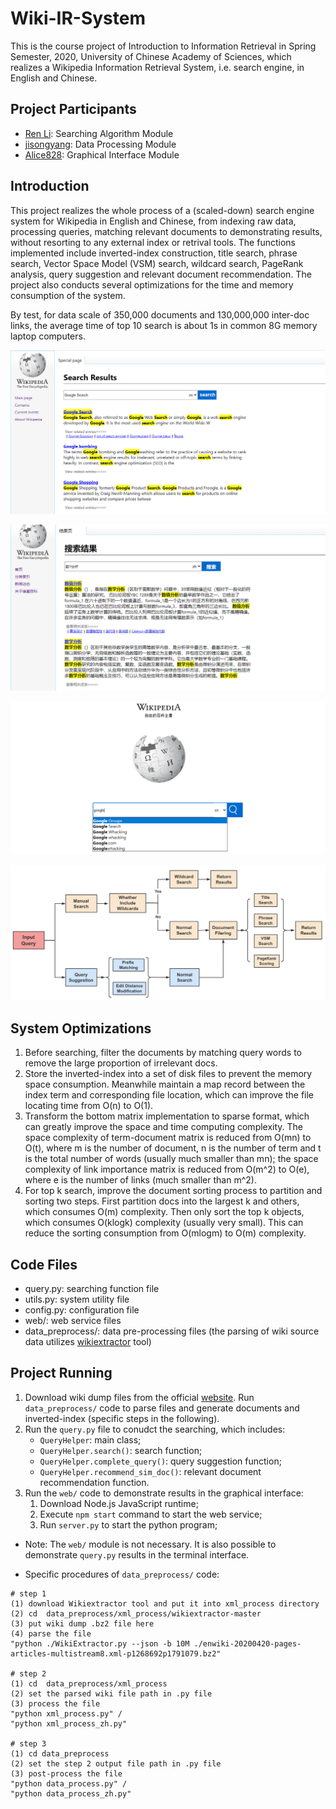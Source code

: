 # Wiki-IR-System
This is the course project of Introduction to Information Retrieval in Spring Semester, 2020, University of Chinese Academy of Sciences, which realizes a Wikipedia Information Retrieval System, i.e. search engine, in English and Chinese.

## Project Participants
- [Ren Li](https://github.com/renli1024): Searching Algorithm Module
- [jisongyang](https://github.com/jisongyang): Data Processing Module
- [Alice828](https://github.com/Alice828): Graphical Interface Module


## Introduction
This project realizes the whole process of a (scaled-down) search engine system for Wikipedia in English and Chinese, from indexing raw data, processing queries, matching relevant documents to demonstrating results, without resorting to any external index or retrival tools. 
The functions implemented include inverted-index construction, title search, phrase search, Vector Space Model (VSM) search, wildcard search, PageRank analysis, query suggestion and relevant document recommendation.
The project also conducts several optimizations for the time and memory consumption of the system. 

By test, for data scale of 350,000 documents and 130,000,000 inter-doc links, the average time of top 10 search is about 1s in common 8G memory laptop computers.

![English Search](example_images/English_Search.png)

![Chinese Search](example_images/Chinese_Search.png)

![Query Suggestion](example_images/Query_Suggestion.png)

![System Procedure](example_images/System_Procedure.png)


## System Optimizations
1. Before searching, filter the documents by matching query words to remove the large proportion of irrelevant docs. 
2. Store the inverted-index into a set of disk files to prevent the memory space consumption. Meanwhile maintain a map record between the index term and corresponding file location, which can improve the file locating time from O(n) to O(1). 
3. Transform the bottom matrix implementation to sparse format, which can greatly improve the space and time computing complexity. 
The space complexity of term-document matrix is reduced from O(mn) to O(t), where m is the number of document, n is the number of term and t is the total number of words (usually much smaller than mn); the space complexity of link importance matrix is reduced from O(m^2) to O(e), where e is the number of links (much smaller than m^2).
4. For top k search, improve the document sorting process to partition and sorting two steps. First partition docs into the largest k and others, which consumes O(m) complexity. Then only sort the top k objects, which consumes O(klogk) complexity (usually very small). This can reduce the sorting consumption from O(mlogm) to O(m) complexity. 


## Code Files
- query.py: searching function file
- utils.py: system utility file 
- config.py: configuration file
- web/: web service files
- data_preprocess/: data pre-processing files (the parsing of wiki source data utilizes [wikiextractor](https://github.com/attardi/wikiextractor) tool)

## Project Running
1. Download wiki dump files from the official [website](https://dumps.wikimedia.org/backup-index.html). Run `data_preprocess/` code to parse files and generate documents and inverted-index (specific steps in the following). 
2. Run the `query.py` file to conudct the searching, which includes: 
    - `QueryHelper`: main class;
    - `QueryHelper.search()`: search function;
    - `QueryHelper.complete_query()`: query suggestion function;
    - `QueryHelper.recommend_sim_doc()`: relevant document recommendation function.
3. Run the `web/` code to demonstrate results in the graphical interface: 
    1. Download Node.js JavaScript runtime;
    2. Execute `npm start` command to start the web service;
    3. Run `server.py` to start the python program;
- Note: The `web/` module is not necessary. It is also possible to demonstrate `query.py` results in the terminal interface.

- Specific procedures of `data_preprocess/` code:
```shell
# step 1
(1) download Wikiextractor tool and put it into xml_process directory
(2) cd  data_preprocess/xml_process/wikiextractor-master
(3) put wiki dump .bz2 file here
(4) parse the file
"python ./WikiExtractor.py --json -b 10M ./enwiki-20200420-pages-articles-multistream8.xml-p1268692p1791079.bz2"

# step 2
(1) cd  data_preprocess/xml_process
(2) set the parsed wiki file path in .py file
(3) process the file
"python xml_process.py" / 
"python xml_process_zh.py"

# step 3
(1) cd data_preprocess
(2) set the step 2 output file path in .py file
(3) post-process the file
"python data_process.py" / 
"python data_process_zh.py"
```

